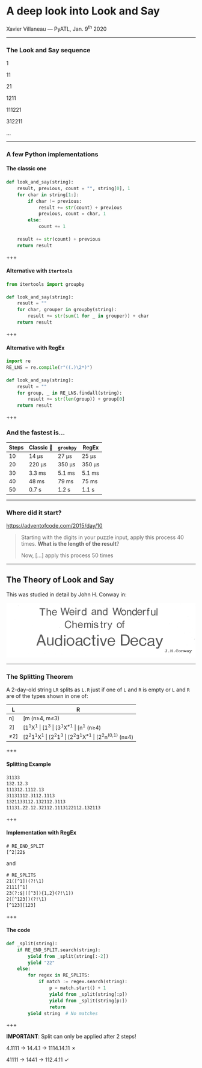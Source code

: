 # A deep look into Look and Say

Xavier Villaneau — PyATL, Jan. 9<sup>th</sup> 2020

---

### The Look and Say sequence

1 <!-- .element: class="fragment" -->

11 <!-- .element: class="fragment" -->

21 <!-- .element: class="fragment" -->

1211 <!-- .element: class="fragment" -->

111221 <!-- .element: class="fragment" -->

312211 <!-- .element: class="fragment" -->

… <!-- .element: class="fragment" -->

---

### A few Python implementations

#### The classic one

```python
def look_and_say(string):
    result, previous, count = "", string[0], 1
    for char in string[1:]:
        if char != previous:
            result += str(count) + previous
            previous, count = char, 1
        else:
            count += 1

    result += str(count) + previous
    return result
```

+++

#### Alternative with `itertools`

```python
from itertools import groupby

def look_and_say(string):
    result = ""
    for char, grouper in groupby(string):
        result += str(sum(1 for _ in grouper)) + char
    return result
```

+++

#### Alternative with RegEx

```python
import re
RE_LNS = re.compile(r"((.)\2*)")

def look_and_say(string):
    result = ""
    for group, _ in RE_LNS.findall(string):
        result += str(len(group)) + group[0]
    return result
```

+++

### And the fastest is…

| Steps | Classic &#x1F389; | `groubpy` | RegEx  |
| ----- | ------- | --------- | ------ | 
| 10    | 14 μs   | 27 μs     | 25 μs  |
| 20    | 220 μs  | 350 μs    | 350 μs |
| 30    | 3.3 ms  | 5.1 ms    | 5.1 ms |
| 40    | 48 ms   | 79 ms     | 75 ms  |
| 50    | 0.7 s   | 1.2 s     | 1.1 s  |

---

### Where did it start?

https://adventofcode.com/2015/day/10

> Starting with the digits in your puzzle input, apply this process 40 times. **What is the length of the result**? 
>
> Now, […] apply this process 50 times <!-- .element: class="fragment" -->

---

## The Theory of Look and Say

This was studied in detail by John H. Conway in:

![The Weird and Wonderful Chemistry of Audioactive Decay](paper_title.png)

---

### The Splitting Theorem

A 2-day-old string `LR` splits as `L.R` just if one of `L` and `R` is empty or `L` and `R` are of the types shown in one of:

| L   | R
|-----|---------------
| n]  | [m (n≥4, m≤3)
| 2]  | [1<sup>1</sup>X<sup>1</sup> \| [1<sup>3</sup> \| [3<sup>1</sup>X<sup>≠1</sup> \| [n<sup>1</sup> (n≥4)
| ≠2] | [2<sup>2</sup>1<sup>1</sup>X<sup>1</sup> \| [2<sup>2</sup>1<sup>3</sup> \| [2<sup>2</sup>3<sup>1</sup>X<sup>≠1</sup> \| [2<sup>2</sup>n<sup>(0,1)</sup> (n≥4)

+++

#### Splitting Example

    31133
    132.12.3
    111312.1112.13
    31131112.3112.1113
    1321133112.132112.3113
    11131.22.12.32112.1113122112.132113

+++

#### Implementation with RegEx

```regexp
# RE_END_SPLIT
[^2]22$
```

and

```regexp
# RE_SPLITS
21([^1])(?!\1)
2111[^1]
23(?:$|([^3]){1,2}(?!\1))
2([^123])(?!\1)
[^123][123]
```

+++

#### The code

```python
def _split(string):
    if RE_END_SPLIT.search(string):
        yield from _split(string[:-2])
        yield "22"
    else:
        for regex in RE_SPLITS:
            if match := regex.search(string):
                p = match.start() + 1
                yield from _split(string[:p])
                yield from _split(string[p:])
                return
        yield string  # No matches
```

+++

**IMPORTANT**: Split can only be applied after 2 steps!

4.1111 → 14.4.1 → 1114.14.11  ✗

41111 → 1441 → 112.4.11  ✓
